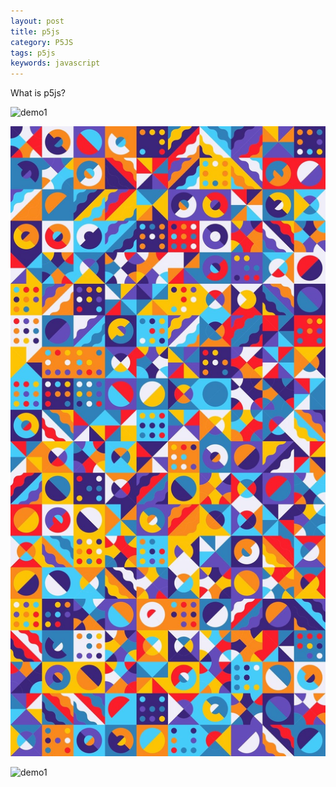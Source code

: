 ```yaml
---
layout: post
title: p5js
category: P5JS
tags: p5js
keywords: javascript
---
```



What is p5js?


![demo1](assets/img/2020-10-17-p5js.jpg)


![demo1](assets/img/2020-10-26_EiXp2onUMAEYMTi.jpg)


![demo1](assets/img/2020-10-26_EkOdP4uWsAElc08)

